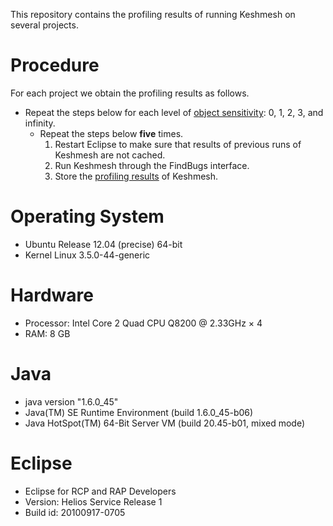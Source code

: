 This repository contains the profiling results of running Keshmesh on several
projects.

# Procedure

For each project we obtain the profiling results as follows.

- Repeat the steps below for each level of [object sensitivity](https://github.com/reprogrammer/keshmesh/wiki/Configuring-Keshmesh): 0, 1, 2, 3, and infinity.
  - Repeat the steps below **five** times.
    1. Restart Eclipse to make sure that results of previous runs of Keshmesh are not cached.
    1. Run Keshmesh through the FindBugs interface.
    1. Store the [profiling
    results](https://github.com/reprogrammer/keshmesh/wiki/Profiling-Keshmesh) of
    Keshmesh.

# Operating System

- Ubuntu Release 12.04 (precise) 64-bit
- Kernel Linux 3.5.0-44-generic

# Hardware

- Processor: Intel Core 2 Quad CPU Q8200 @ 2.33GHz × 4 
- RAM: 8 GB

# Java

- java version "1.6.0_45"
- Java(TM) SE Runtime Environment (build 1.6.0_45-b06)
- Java HotSpot(TM) 64-Bit Server VM (build 20.45-b01, mixed mode)

# Eclipse

- Eclipse for RCP and RAP Developers
- Version: Helios Service Release 1
- Build id: 20100917-0705

